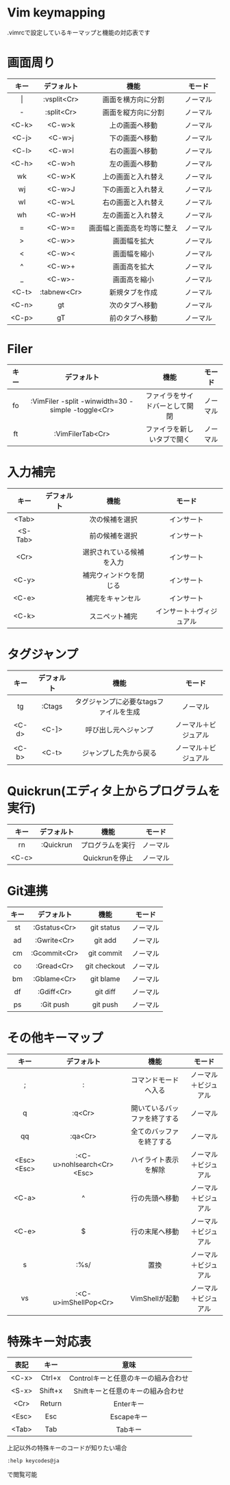 Vim keymapping
==============
.vimrcで設定しているキーマップと機能の対応表です

# 画面周り
|キー|デフォルト|機能|モード|
|:---:|:---:|:---:|:---:|
|\||:vsplit\<Cr\>|画面を横方向に分割|ノーマル|
|-|:split\<Cr\>|画面を縦方向に分割|ノーマル|
|\<C-k\>|\<C-w\>k|上の画面へ移動|ノーマル|
|\<C-j\>|\<C-w\>j|下の画面へ移動|ノーマル|
|\<C-l\>|\<C-w\>l|右の画面へ移動|ノーマル|
|\<C-h\>|\<C-w\>h|左の画面へ移動|ノーマル|
|wk|\<C-w\>K|上の画面と入れ替え|ノーマル|
|wj|\<C-w\>J|下の画面と入れ替え|ノーマル|
|wl|\<C-w\>L|右の画面と入れ替え|ノーマル|
|wh|\<C-w\>H|左の画面と入れ替え|ノーマル|
|=|\<C-w\>=|画面幅と画面高を均等に整え|ノーマル|
|\>|\<C-w\>\>|画面幅を拡大|ノーマル|
|\<|\<C-w\>\<|画面幅を縮小|ノーマル|
|^|\<C-w\>+|画面高を拡大|ノーマル|
|\_|\<C-w\>-|画面高を縮小|ノーマル|
|\<C-t\>|:tabnew\<Cr\>|新規タブを作成|ノーマル|
|\<C-n\>|gt|次のタブへ移動|ノーマル|
|\<C-p\>|gT|前のタブへ移動|ノーマル|

# Filer
|キー|デフォルト|機能|モード|
|:---:|:---:|:---:|:---:|
|fo|:VimFiler -split -winwidth=30 -simple -toggle\<Cr\>|ファイラをサイドバーとして開閉|ノーマル|
|ft|:VimFilerTab\<Cr\>|ファイラを新しいタブで開く|ノーマル|

# 入力補完
|キー|デフォルト|機能|モード|
|:---:|:---:|:---:|:---:|
|\<Tab\>||次の候補を選択|インサート|
|\<S-Tab\>||前の候補を選択|インサート|
|\<Cr\>||選択されている候補を入力|インサート|
|\<C-y\>||補完ウィンドウを閉じる|インサート|
|\<C-e\>||補完をキャンセル|インサート|
|\<C-k\>||スニペット補完|インサート＋ヴィジュアル|

# タグジャンプ
|キー|デフォルト|機能|モード|
|:---:|:---:|:---:|:---:|
|tg|:Ctags|タグジャンプに必要なtagsファイルを生成|ノーマル|
|\<C-d\>|\<C-]\>|呼び出し元へジャンプ|ノーマル＋ビジュアル|
|\<C-b\>|\<C-t\>|ジャンプした先から戻る|ノーマル＋ビジュアル|

# Quickrun(エディタ上からプログラムを実行)
|キー|デフォルト|機能|モード|
|:---:|:---:|:---:|:---:|
|rn|:Quickrun |プログラムを実行|ノーマル|
|\<C-c\>||Quickrunを停止|ノーマル|

# Git連携
|キー|デフォルト|機能|モード|
|:---:|:---:|:---:|:---:|
|st|:Gstatus\<Cr\>|git status|ノーマル|
|ad|:Gwrite\<Cr\>|git add|ノーマル|
|cm|:Gcommit\<Cr\>|git commit|ノーマル|
|co|:Gread\<Cr\>|git checkout|ノーマル|
|bm|:Gblame\<Cr\>|git blame|ノーマル|
|df|:Gdiff\<Cr\>|git diff|ノーマル|
|ps|:Git push|git push|ノーマル|

# その他キーマップ
|キー|デフォルト|機能|モード|
|:---:|:---:|:---:|:---:|
|;|:|コマンドモードへ入る|ノーマル＋ビジュアル|
|q|:q\<Cr\>|開いているバッファを終了する|ノーマル|
|qq|:qa\<Cr\>|全てのバッファを終了する|ノーマル|
|\<Esc\>\<Esc\>|:\<C-u\>nohlsearch\<Cr\>\<Esc\>|ハイライト表示を解除|ノーマル＋ビジュアル|
|\<C-a\>|^|行の先頭へ移動|ノーマル＋ビジュアル|
|\<C-e\>|$|行の末尾へ移動|ノーマル＋ビジュアル|
|s|:%s/|置換|ノーマル＋ビジュアル|
|vs|:\<C-u\>imShellPop\<Cr\>|VimShellが起動|ノーマル＋ビジュアル|

# 特殊キー対応表
|表記|キー|意味|
|:---:|:---:|:---:|
|\<C-x\>|Ctrl+x|Controlキーと任意のキーの組み合わせ|
|\<S-x\>|Shift+x|Shiftキーと任意のキーの組み合わせ|
|\<Cr\>|Return|Enterキー|
|\<Esc\>|Esc|Escapeキー|
|\<Tab\>|Tab|Tabキー|

上記以外の特殊キーのコードが知りたい場合
```vim
:help keycodes@ja
```
で閲覧可能
